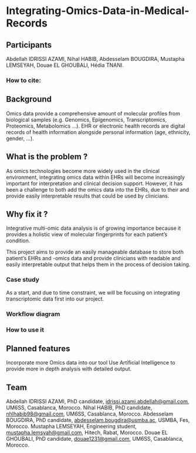 # Integrating-Omics-Data-in-Medical-Records

## Participants
Abdellah IDRISSI AZAMI, Nihal HABIB, Abdesselam BOUGDIRA, Mustapha LEMSEYAH, Douae EL GHOUBALI, Hédia TNANI.
### How to cite:

## Background
 Omics data provide a comprehensive amount of molecular profiles from biological samples (e.g. Genomics, Epigenomics, Transcriptomics, Proteomics, Metabolomics …). EHR or electronic health records are digital records of health information alongside personal information (age, ethnicity, gender, …).

 ## What is the problem ? 
As omics technologies become more widely used in the clinical environment, integrating omics data within EHRs will become increasingly important for interpretation and clinical decision support. 
However, it has been a challenge to both add the omics data into the EHRs, due to their  and provide easily interpretable results that could be used by clinicians.

## Why fix it ?
Integrative multi-omic data analysis is of growing importance because it provides a holistic view of molecular fingerprints for each patient’s condition.

This project aims to provide an easily manageable database to store both patient’s EHRs and -omics data and provide clinicians with readable and easily interpretable output that helps them in the process of decision taking.

### Case study
As a start, and due to time constraint, we will be focusing on integrating transcriptomic data first into our project.

### Workflow diagram

### How to use it

## Planned features
Incorporate more Omics data into our tool
Use Artificial Intelligence to provide more in depth analysis with detailed output.


## Team
Abdellah IDRISSI AZAMI, PhD candidate, idrissi.azami.abdellah@gmail.com, UM6SS, Casablanca, Morocco.
Nihal HABIB, PhD candidate, nhlhabib98@gmail.com, UM6SS, Casablanca, Morocco.
Abdesselam BOUGDIRA, PhD candidate, abdesselam.bougdira@usmba.ac, USMBA, Fes, Morocco.
Mustapha LEMSEYAH, Engineering student, mustapha.lemsyah@gmail.com, Hitech, Rabat, Morocco.
Douae EL GHOUBALI, PhD candidate, douae1231@gmail.com, UM6SS, Casablanca, Morocco. 
